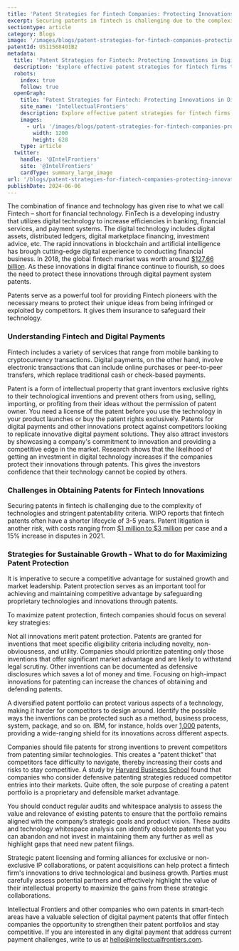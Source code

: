 ```yaml
---
title: 'Patent Strategies for Fintech Companies: Protecting Innovations in Digital Payments'
excerpt: Securing patents in fintech is challenging due to the complexity of technologies and stringent patentability criteria. WIPO reports that fintech patents often have a shorter lifecycle of 3-5 years. Patent litigation is another risk, with costs ranging from $1 million to $3 million per case and a 15% increase in disputes in 2021. Strategic patent licensing and forming alliances for IP collaborations, or patent acquisitions, is a good option that fintech firms leverage to stay competitive in this sector.
sectiontype: article
category: Blogs
image: '/images/blogs/patent-strategies-for-fintech-companies-protecting-innovations-in-digital-payments.webp'
patentId: US11568401B2
metadata:
  title: 'Patent Strategies for Fintech: Protecting Innovations in Digital Payments'
  description: 'Explore effective patent strategies for fintech firms to safeguard innovations in digital payments. Learn how patents offer competitive advantage and attract investors.'
  robots:
    index: true
    follow: true
  openGraph:
    title: 'Patent Strategies for Fintech: Protecting Innovations in Digital Payments | IntellectualFrontiers'
    site_name: 'IntellectualFrontiers'
    description: Explore effective patent strategies for fintech firms to safeguard innovations in digital payments. Learn how patents offer competitive advantage and attract investors.
    images:
      - url: '/images/blogs/patent-strategies-for-fintech-companies-protecting-innovations-in-digital-payments.webp'
        width: 1200
        height: 628
    type: article
  twitter:
    handle: '@IntelFrontiers'
    site: '@IntelFrontiers'
    cardType: summary_large_image
url: '/blogs/patent-strategies-for-fintech-companies-protecting-innovations-in-digital-payments'
publishDate: 2024-06-06
---
```


The combination of finance and technology has given rise to what we call Fintech – short for financial technology. FinTech is a developing industry that utilizes digital technology to increase efficiencies in banking, financial services, and payment systems. The digital technology includes digital assets, distributed ledgers, digital marketplace financing, investment advice, etc. The rapid innovations in blockchain and artificial intelligence has brough cutting-edge digital experience to conducting financial business. In 2018, the global fintech market was worth around <a href="https://www.prnewswire.com/news-releases/global-fintech-market-value-is-expected-to-reach-309-98-billion-at-a-cagr-of-24-8-through-2022--300926069.html" target="_blank">$127.66 billion</a>. As these innovations in digital finance continue to flourish, so does the need to protect these innovations through digital payment system patents.

Patents serve as a powerful tool for providing Fintech pioneers with the necessary means to protect their unique ideas from being infringed or exploited by competitors. It gives them insurance to safeguard their technology.

### **Understanding Fintech and Digital Payments**

Fintech includes a variety of services that range from mobile banking to cryptocurrency transactions. Digital payments, on the other hand, involve electronic transactions that can include online purchases or peer-to-peer transfers, which replace traditional cash or check-based payments.

Patent is a form of intellectual property that grant inventors exclusive rights to their technological inventions and prevent others from using, selling, importing, or profiting from their ideas without the permission of patent owner. You need a license of the patent before you use the technology in your product launches or buy the patent rights exclusively. Patents for digital payments and other innovations protect against competitors looking to replicate innovative digital payment solutions. They also attract investors by showcasing a company's commitment to innovation and providing a competitive edge in the market. Research shows that the likelihood of getting an investment in digital technology increases if the companies protect their innovations through patents. This gives the investors confidence that their technology cannot be copied by others.

### **Challenges in Obtaining Patents for Fintech Innovations**

Securing patents in fintech is challenging due to the complexity of technologies and stringent patentability criteria. WIPO reports that fintech patents often have a shorter lifecycle of 3-5 years. Patent litigation is another risk, with costs ranging from <a href="https://legal.thomsonreuters.com/blog/patent-litigation-101/" target="_blank">$1 million to $3 million</a> per case and a 15% increase in disputes in 2021.

### **Strategies for Sustainable Growth - What to do for Maximizing Patent Protection**

It is imperative to secure a competitive advantage for sustained growth and market leadership. Patent protection serves as an important tool for achieving and maintaining competitive advantage by safeguarding proprietary technologies and innovations through patents.

To maximize patent protection, fintech companies should focus on several key strategies:

Not all innovations merit patent protection. Patents are granted for inventions that meet specific eligibility criteria including novelty, non-obviousness, and utility. Companies should prioritize patenting only those inventions that offer significant market advantage and are likely to withstand legal scrutiny. Other inventions can be documented as defensive disclosures which saves a lot of money and time. Focusing on high-impact innovations for patenting can increase the chances of obtaining and defending patents.

A diversified patent portfolio can protect various aspects of a technology, making it harder for competitors to design around. Identify the possible ways the inventions can be protected such as a method, business process, system, package, and so on. IBM, for instance, holds over <a href="https://newsroom.ibm.com/2021-01-12-IBM-Tops-U-S-Patent-List-for-28th-Consecutive-Year-with-Innovations-in-Artificial-Intelligence-Hybrid-Cloud-Quantum-Computing-and-Cyber-Security" target="_blank">1,000</a> patents, providing a wide-ranging shield for its innovations across different aspects.

Companies should file patents for strong inventions to prevent competitors from patenting similar technologies. This creates a “patent thicket” that competitors face difficulty to navigate, thereby increasing their costs and risks to stay competitive. A study by <a href="https://hbr.org/2000/01/discovering-new-value-in-intellectual-property" target="_blank">Harvard Business School</a> found that companies who consider defensive patenting strategies reduced competitor entries into their markets. Quite often, the sole purpose of creating a patent portfolio is a proprietary and defensible market advantage.

You should conduct regular audits and whitespace analysis to assess the value and relevance of existing patents to ensure that the portfolio remains aligned with the company’s strategic goals and product vision. These audits and technology whitespace analysis can identify obsolete patents that you can abandon and not invest in maintaining them any further as well as highlight gaps that need new patent filings.

Strategic patent licensing and forming alliances for exclusive or non-exclusive IP collaborations, or patent acquisitions can help protect a fintech firm's innovations to drive technological and business growth. Parties must carefully assess potential partners and effectively highlight the value of their intellectual property to maximize the gains from these strategic collaborations.

Intellectual Frontiers and other companies who own patents in smart-tech areas have a valuable selection of digital payment patents that offer fintech companies the opportunity to strengthen their patent portfolios and stay competitive. If you are interested in any digital payment that address current payment challenges, write to us at [hello@intellectualfrontiers.com](mailto:hello@intellectualfrontiers.com).
